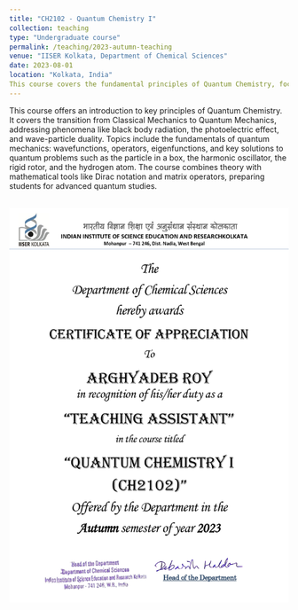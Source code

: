 ```yaml
---
title: "CH2102 - Quantum Chemistry I"
collection: teaching
type: "Undergraduate course"
permalink: /teaching/2023-autumn-teaching
venue: "IISER Kolkata, Department of Chemical Sciences"
date: 2023-08-01
location: "Kolkata, India"
This course covers the fundamental principles of Quantum Chemistry, focusing on the transition from classical to quantum mechanics and exploring various quantum systems. [Click Here](/teaching/2023-autumn-teaching) for more info.
---
```




This course offers an introduction to key principles of Quantum Chemistry. It covers the transition from Classical Mechanics to Quantum Mechanics, addressing phenomena like black body radiation, the photoelectric effect, and wave-particle duality. Topics include the fundamentals of quantum mechanics: wavefunctions, operators, eigenfunctions, and key solutions to quantum problems such as the particle in a box, the harmonic oscillator, the rigid rotor, and the hydrogen atom. The course combines theory with mathematical tools like Dirac notation and matrix operators, preparing students for advanced quantum studies.

<br/><img src='/images/TA_AR 2_page-0001.jpg'>
